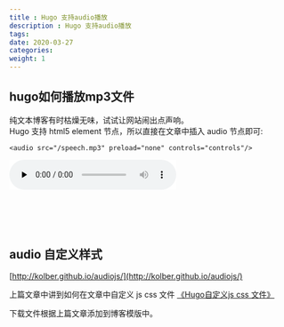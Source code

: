 ```yaml
---
title : Hugo 支持audio播放
description : Hugo 支持audio播放
tags:
date: 2020-03-27
categories:
weight: 1
---
```


## hugo如何播放mp3文件

纯文本博客有时枯燥无味，试试让网站闹出点声响。  
Hugo 支持 html5 element 节点，所以直接在文章中插入 audio 节点即可:

<!--more-->

`<audio src="/speech.mp3" preload="none" controls="controls"/>`  

<audio src="/speech.mp3" style="background:white;" preload="none" controls="controls" speech="none"></audio>    

<div style="margin-top:100px"></div>

## audio 自定义样式

[http://kolber.github.io/audiojs/](http://kolber.github.io/audiojs/)
  
上篇文章中讲到如何在文章中自定义 js css 文件 [《Hugo自定义js css 文件》](/posts/tools/hugo/hugo/)

下载文件根据上篇文章添加到博客模版中。

